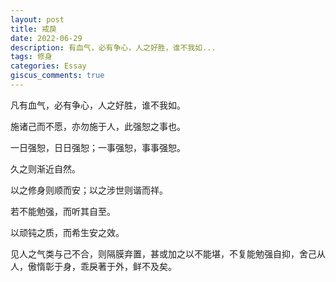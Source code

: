 ```yaml
---
layout: post
title: 戒戾
date: 2022-06-29
description: 有血气，必有争心，人之好胜，谁不我如...
tags: 修身
categories: Essay
giscus_comments: true
---
```


凡有血气，必有争心，人之好胜，谁不我如。

施诸己而不愿，亦勿施于人，此强恕之事也。

一日强恕，日日强恕；一事强恕，事事强恕。

久之则渐近自然。

以之修身则顺而安；以之涉世则谐而祥。

若不能勉强，而听其自至。

以顽钝之质，而希生安之效。

见人之气类与己不合，则隔膜弃置，甚或加之以不能堪，不复能勉强自抑，舍己从人，傲惰彰于身，乖戾著于外，鲜不及矣。
